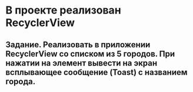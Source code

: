 # В проекте реализован RecyclerView

## Задание. Реализовать в приложении RecyclerView со списком из 5 городов. При нажатии на элемент вывести на экран всплывающее сообщение (Toast) с названием города.